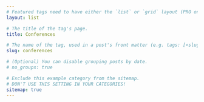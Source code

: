 ```yaml
---
# Featured tags need to have either the `list` or `grid` layout (PRO only).
layout: list

# The title of the tag's page.
title: Conferences

# The name of the tag, used in a post's front matter (e.g. tags: [<slug>]).
slug: conferences

# (Optional) You can disable grouping posts by date.
# no_groups: true

# Exclude this example category from the sitemap.
# DON'T USE THIS SETTING IN YOUR CATEGORIES!
sitemap: true
---
```

